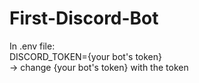 # First-Discord-Bot

In .env file:\
DISCORD_TOKEN={your bot's token}\
-> change {your bot's token} with the token
